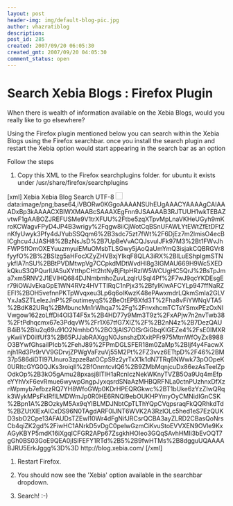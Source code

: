 ```yaml
---
layout: post
header-img: img/default-blog-pic.jpg
author: vhazratiblog
description: 
post_id: 285
created: 2007/09/20 06:05:30
created_gmt: 2007/09/20 04:05:30
comment_status: open
---
```


# Search Xebia Blogs : Firefox Plugin

<p>When there is wealth of information available on the Xebia Blogs, would you really like to go elsewhere?</p>
<p>Using the Firefox plugin mentioned below you can search within the Xebia Blogs using the Firefox searchbar. once you install the search plugin and restart the Xebia option would start appearing in the search bar as an option</p>
<p>Follow the steps
<!--more--></p>
<ol>
<li>Copy this XML to the Firefox searchplugins folder. for ubuntu it exists under
/usr/share/firefox/searchplugins</li>
</ol>
<p>[xml]
<searchPlugin xmlns="http://www.mozilla.org/2006/browser/search/">
<shortName>Xebia</shortName>
<description>Xebia Blog Search</description>
<inputEncoding>UTF-8</inputEncoding>
<image width="16" height="16">data:image/png;base64,iVBORw0KGgoAAAANSUhEUgAAACYAAAAgCAIAAADxBp3kAAAACXBIWXMAABcSAAAXEgFnn9JSAAAAB3RJTUUH1wkTEBAZvtwF1gAABOZJREFUSMe9V1trXFUU%2Ftbe5zqXTpvMpLnaVKHeUGyh9mKroKCWagvFPyD4JP4B3wrigy%2Fqgw8iiCjWotCqBSnUFAWLYtEWtZfEtDFtZnKfyUwyk3Pfy4dJYubSSQqm6%2B3sdc75zt7fWt%2F6DjEz7m2ImisO4ecBICghcu4JJASH8%2BzNsJsD%2B7UpBeVvACQJsvuIJFk97M3%2Bt1FWvJhFWP5fIOmOXEYuuzmyuiEMuOMsbTLSGwy5jAoQaUmYmQ3isjakCQBRGVr8fyyfO%2B%2BSIzg5aHFocXZyZHVBxjYIkqF8QLA3iRX%2BlLuEShpIgmSTNykfIA7nSU%2BBtPVDMtwpVg7CCpkdMDtWvdHl8g3IGMAU669H9Wc5XEDkQkuS3QPQurlUASuXYtthpCHt2htNyBjFtpHRzlW5WCUgHC5QrJ%2BsTpJma7xm5RNV2J1EVIHQ684DJNmbmhoZuvLzqIrUSqI4Pf%2F7wJ9qcYKDEsgEr79iOWJvEkaGpE1WN4RVz4HVTTIRqC1nPjx3%2BfylKIwAFCYLp947ffNaRZEFI%2BOH5vefnnPKTpWvqxeu3Lp6q6olKwzK48ePAwxmdrLQkmSmIa2GLVYxJaSZTLelezJnP%2FoutimeyqS%2BeOtEPBXfd3T%2Fha8vFiYWNqVTA5%2BdK82URq%2BMbuncMn1rWhqa7%2Fg%2FnvxhcmTCTsYSmxPEzOxNIVwgow162zoLffDi4Ol3T4F5x%2B4HD77y9Mm3T9z%2FxAPjw7n2nvTwb38%2FtPdhqcmx67e3PdqvW%2Fr1X67tfG7XlZ%2F%2B2nN4z%2B7DezQAUB4iB%2BIu2q69u91O2NmhbO%2BO3jAIS7OlSrGiGbqKlGEZe4%2FsE0IMXRyKwiiYD0iIfUf3%2B65PJJabRAXggN0JsnshzDXxitPFr975MtmWfOyZx8988O3BYwfGhsaiIPIcb%2FehJ89%2FPmDGLSFER18m0ZaMp%2BIjf4y4FacwXnjh1Rd3Pr9rVV9GDrvjZPWgVaFzuVj55M2Pt%2FZ3vvz6ETtpD%2F46%2BM37p586diDTl97Unuro3zpze8atOCpS9z2yrTxX1k1dN7TRq6NWwk73pOOpeK0URItcGYG0QJKs3roiqlI%2BfOnmtcvlQ6%2B9ZMbMqnjcuDx86ezAsTeelZpOdkOp%2B3kO5gAmu28pxasj8lTlH1aRcnIczNekWKnyTVZB5Oa9Uq4mEfpeYYhVxF6evRmue6wywpGngpJyxqsrdSNaAzMHBQRFNLa0ctnPUzhnxDfXznWpmyb7efbzzRQ7YH8WfoGWp0KDrHPEQRGkwc%2BT1bUke6zYzZIwQRqk3WykMPsFkIRfILMDWmJp0R0HE6RNQl9ebOUKHPYmyOyCMNidIGnCSK%2Bpn1A%2BOzkyM5Ax9qYIBLMDJNbtCpTLThYQpCVqpsraqFkQQRhkdTd%2BZUtXIExAICxDS96N0TAgdARF0lJNT6WVK2A3RzIOLc5hed1eS7EzQUKD3sbO2Cpe13AFAUDsTZEwl10Wr4dFgNifJRCsrQCBA3ayZLRD2CBasQoNrsCb4qiZK2gd%2FiwHC1ANrkD5vDgC0pelwGzmCiKvuStoEVVXEN9OVle9KxAGyKBYP5mdK16iXgqICFGR2APp67ZsgkhHOIeo3GQqSAvhHMIi3bEvOQT7gGh0BS03GoE9QEA0jISlFEFY1RTd%2B5%2B9fwHTMs%2B8dgguUQAAAABJRU5ErkJggg%3D%3D</image>
<url type="text/html" method="GET" template="http://blog.xebia.com">
  <param name="s" value="{searchTerms}"/>
  <param name="sourceid" value="Mozilla-search"/>
</url>
<searchForm>http://blog.xebia.com/</searchForm>
</searchPlugin>
[/xml]</p>
<ol>
<li>
<p>Restart Firefox.</p>
</li>
<li>
<p>You should now see the 'Xebia' option available in the searchbar dropdown.</p>
</li>
<li>
<p>Search! :-)</p>
</li>
</ol>